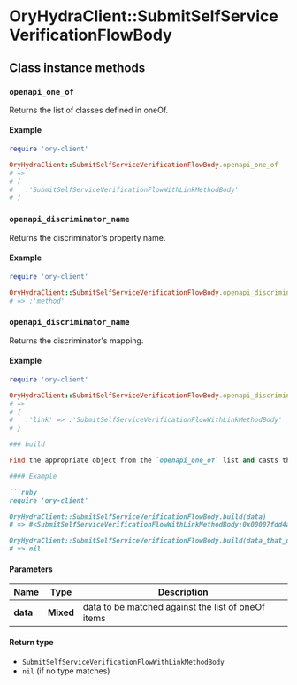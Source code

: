 # OryHydraClient::SubmitSelfServiceVerificationFlowBody

## Class instance methods

### `openapi_one_of`

Returns the list of classes defined in oneOf.

#### Example

```ruby
require 'ory-client'

OryHydraClient::SubmitSelfServiceVerificationFlowBody.openapi_one_of
# =>
# [
#   :'SubmitSelfServiceVerificationFlowWithLinkMethodBody'
# ]
```

### `openapi_discriminator_name`

Returns the discriminator's property name.

#### Example

```ruby
require 'ory-client'

OryHydraClient::SubmitSelfServiceVerificationFlowBody.openapi_discriminator_name
# => :'method'
```

### `openapi_discriminator_name`

Returns the discriminator's mapping.

#### Example

```ruby
require 'ory-client'

OryHydraClient::SubmitSelfServiceVerificationFlowBody.openapi_discriminator_mapping
# =>
# {
#   :'link' => :'SubmitSelfServiceVerificationFlowWithLinkMethodBody'
# }

### build

Find the appropriate object from the `openapi_one_of` list and casts the data into it.

#### Example

```ruby
require 'ory-client'

OryHydraClient::SubmitSelfServiceVerificationFlowBody.build(data)
# => #<SubmitSelfServiceVerificationFlowWithLinkMethodBody:0x00007fdd4aab02a0>

OryHydraClient::SubmitSelfServiceVerificationFlowBody.build(data_that_doesnt_match)
# => nil
```

#### Parameters

| Name | Type | Description |
| ---- | ---- | ----------- |
| **data** | **Mixed** | data to be matched against the list of oneOf items |

#### Return type

- `SubmitSelfServiceVerificationFlowWithLinkMethodBody`
- `nil` (if no type matches)

